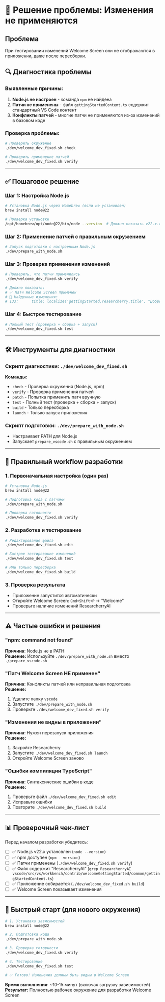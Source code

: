 # 🚨 Решение проблемы: Изменения не применяются

## Проблема
При тестировании изменений Welcome Screen они не отображаются в приложении, даже после пересборки.

## 🔍 Диагностика проблемы

### Выявленные причины:
1. **Node.js не настроен** - команда `npm` не найдена
2. **Патчи не применены** - файл `gettingStartedContent.ts` содержит стандартный VS Code контент
3. **Конфликты патчей** - многие патчи не применяются из-за изменений в базовом коде

### Проверка проблемы:
```bash
# Проверить окружение
./dev/welcome_dev_fixed.sh check

# Проверить применение патчей
./dev/welcome_dev_fixed.sh verify
```

---

## ✅ Пошаговое решение

### Шаг 1: Настройка Node.js
```bash
# Установка Node.js через Homebrew (если не установлен)
brew install node@22

# Проверка установки
/opt/homebrew/opt/node@22/bin/node --version  # Должно показать v22.x.x
```

### Шаг 2: Применение патчей с правильным окружением
```bash
# Запуск подготовки с настроенным Node.js
./dev/prepare_with_node.sh
```

### Шаг 3: Проверка применения изменений
```bash
# Проверить, что патчи применились
./dev/welcome_dev_fixed.sh verify

# Должно показать:
# ✅ Патч Welcome Screen применен
# 📝 Найденные изменения:
# 133:		title: localize('gettingStarted.researcherry.title', "Добро пожаловать в ResearcherryAI"),
```

### Шаг 4: Быстрое тестирование
```bash
# Полный тест (проверка + сборка + запуск)
./dev/welcome_dev_fixed.sh test
```

---

## 🛠️ Инструменты для диагностики

### Скрипт диагностики: `./dev/welcome_dev_fixed.sh`

**Команды:**
- `check` - Проверка окружения (Node.js, npm)
- `verify` - Проверка применения патчей
- `patch` - Попытка применить патч вручную
- `test` - Полный тест (проверка + сборка + запуск)
- `build` - Только пересборка
- `launch` - Только запуск приложения

### Скрипт подготовки: `./dev/prepare_with_node.sh`
- Настраивает PATH для Node.js
- Запускает `prepare_vscode.sh` с правильным окружением

---

## 🔄 Правильный workflow разработки

### 1. Первоначальная настройка (один раз)
```bash
# Установка Node.js
brew install node@22

# Подготовка кода с патчами
./dev/prepare_with_node.sh

# Проверка готовности
./dev/welcome_dev_fixed.sh verify
```

### 2. Разработка и тестирование
```bash
# Редактирование файла
./dev/welcome_dev_fixed.sh edit

# Быстрое тестирование изменений
./dev/welcome_dev_fixed.sh test

# Или только пересборка
./dev/welcome_dev_fixed.sh build
```

### 3. Проверка результата
- Приложение запустится автоматически
- Откройте Welcome Screen: `Cmd+Shift+P` → "Welcome"
- Проверьте наличие изменений ResearcherryAI

---

## ⚠️ Частые ошибки и решения

### "npm: command not found"
**Причина:** Node.js не в PATH  
**Решение:** Используйте `./dev/prepare_with_node.sh` вместо `./prepare_vscode.sh`

### "Патч Welcome Screen НЕ применен"
**Причина:** Конфликты патчей или неправильная подготовка  
**Решение:** 
1. Удалите папку `vscode`
2. Запустите `./dev/prepare_with_node.sh`
3. Проверьте `./dev/welcome_dev_fixed.sh verify`

### "Изменения не видны в приложении"
**Причина:** Нужен перезапуск приложения  
**Решение:** 
1. Закройте Researcherry
2. Запустите `./dev/welcome_dev_fixed.sh launch`
3. Откройте Welcome Screen заново

### "Ошибки компиляции TypeScript"
**Причина:** Синтаксические ошибки в коде  
**Решение:** 
1. Проверьте файл `./dev/welcome_dev_fixed.sh edit`
2. Исправьте ошибки
3. Повторите `./dev/welcome_dev_fixed.sh build`

---

## 📊 Проверочный чек-лист

Перед началом разработки убедитесь:

- [ ] ✅ Node.js v22.x установлен (`node --version`)
- [ ] ✅ npm доступен (`npm --version`)
- [ ] ✅ Патчи применены (`./dev/welcome_dev_fixed.sh verify`)
- [ ] ✅ Файл содержит "ResearcherryAI" (`grep ResearcherryAI vscode/src/vs/workbench/contrib/welcomeGettingStarted/common/gettingStartedContent.ts`)
- [ ] ✅ Приложение собирается (`./dev/welcome_dev_fixed.sh build`)
- [ ] ✅ Welcome Screen показывает изменения

---

## 🎯 Быстрый старт (для нового окружения)

```bash
# 1. Установка зависимостей
brew install node@22

# 2. Подготовка кода
./dev/prepare_with_node.sh

# 3. Проверка готовности
./dev/welcome_dev_fixed.sh verify

# 4. Тестирование
./dev/welcome_dev_fixed.sh test

# ✅ Готово! Изменения должны быть видны в Welcome Screen
```

**Время выполнения:** ~10-15 минут (включая загрузку зависимостей)  
**Результат:** Полностью рабочее окружение для разработки Welcome Screen
